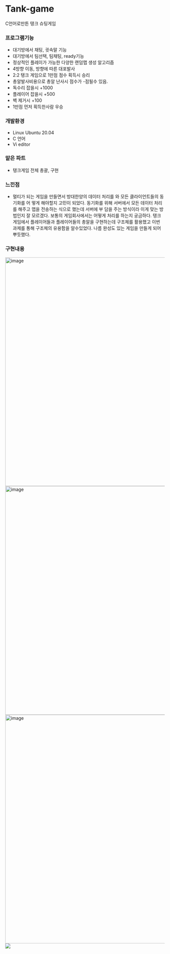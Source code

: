 # Tank-game
C언어로만튼 탱크 슈팅게임

### 프로그램기능
- 대기방에서 채팅, 귓속말 기능
- 대기방에서 팀선택, 팀채팅, ready기능
- 정상적인 플레이가 가능한 다양한 랜덤맵 생성 알고리즘
- 4방향 이동, 방향에 따른 대포발사
- 2:2 탱크 게임으로 1만점 점수 획득시 승리
- 총알발사비용으로 총알 난사시 점수가 -점될수 있음.
- 독수리 잡을시 +1000
- 플레이어 잡을시 +500
- 벽 제거시 +100
- 1만점 먼저 획득한사람 우승

### 개발환경 
- Linux Ubuntu 20.04
- C 언어
- Vi editor

### 맡은 파트
- 탱크게임 전체 총괄, 구현

### 느낀점 
- 멀티가 되는 게임을 만들면서 방대한양의 데이터 처리를 와 모든 클라이언트들의 동기화를 어
떻게 해야할지 고민이 되었다.
동기화를 위해 서버에서 모든 데이터 처리를 해주고 맵을 전송하는 식으로 했는데 서버에 부
담을 주는 방식이라 이게 맞는 방법인지 잘 모르겠다. 보통의 게임회사에서는 어떻게 처리를
하는지 궁금하다.
탱크게임에서 플레이어들과 플레이어들의 총알을 구현하는데 구조체를 활용했고 이번 과제를
통해 구조체의 유용함을 알수있었다.
나름 완성도 있는 게임을 만들게 되어 뿌듯했다.

### 구현내용

<img width="723" alt="image" src="https://user-images.githubusercontent.com/86215246/208306063-1483a011-5dba-421b-8adc-b7dc8be034d2.png">
<img width="723" alt="image" src="https://user-images.githubusercontent.com/86215246/208306068-e043d8ed-b76b-4560-8c4f-c3a5aefdb60a.png">
<img width="723" alt="image" src="https://user-images.githubusercontent.com/86215246/208306073-9340355e-849b-4c1b-ba3d-bbce73a3f860.png">


<img src="https://user-images.githubusercontent.com/86215246/196715079-b3f35df6-d2a7-4521-87b1-8f4aafecaf75.mp4"/>
